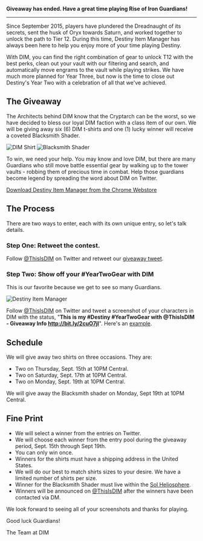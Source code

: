 **Giveaway has ended. Have a great time playing Rise of Iron Guardians!**

***

Since September 2015, players have plundered the Dreadnaught of its secrets, sent the husk of Oryx towards Saturn, and worked together to unlock the path to Tier 12.  During this time, Destiny Item Manager has always been here to help you enjoy more of your time playing Destiny. 

With DIM, you can find the right combination of gear to unlock T12 with the best perks, clean out your vault with our filtering and search, and automatically move engrams to the vault while playing strikes. We have much more planned for Year Three, but now is the time to close out Destiny's Year Two with a celebration of all that we've achieved.

## The Giveaway

The Architects behind DIM know that the Cryptarch can be the worst, so we have decided to bless our loyal DIM faction with a class item of our own. We will be giving away six (6) DIM t-shirts and one (1) lucky winner will receive a coveted Blacksmith Shader.

![DIM Shirt](http://i.imgur.com/0cEPoNtb.jpg) ![Blacksmith Shader](http://i.imgur.com/SU2SDxVb.jpg)

To win, we need your help. You may know and love DIM, but there are many Guardians who still move battle essential gear by walking up to the tower vaults - robbing them of precious time in combat. Help those guardians become legend by spreading the word about DIM on Twitter. 

[Download Destiny Item Manager from the Chrome Webstore](https://chrome.google.com/webstore/detail/destiny-item-manager/apghicjnekejhfancbkahkhdckhdagna)

## The Process

There are two ways to enter, each with its own unique entry, so let's talk details.

### Step One: Retweet the contest.
Follow [@ThisIsDIM](http://twitter.com/ThisIsDIM) on Twitter and retweet our [giveaway tweet](https://twitter.com/intent/retweet?tweet_id=776071217073774592).

### Step Two: Show off your #YearTwoGear with DIM
This is our favorite because we get to see so many Guardians. 

![Destiny Item Manager](http://i.imgur.com/BW4g0ggm.png)

Follow [@ThisIsDIM](http://twitter.com/ThisIsDIM) on Twitter and tweet a screenshot of your characters in DIM with the status, "**This is my #Destiny #YearTwoGear with @ThisIsDIM - Giveaway Info http://bit.ly/2cuO7jI**".  Here's an [example](https://twitter.com/RickCasey/status/776069750426329088).

## Schedule

We will give away two shirts on three occasions.  They are:

* Two on Thursday, Sept. 15th at 10PM Central. 
* Two on Saturday, Sept. 17th at 10PM Central.  
* Two on Monday, Sept. 19th at 10PM Central.

We will give away the Blacksmith shader on Monday, Sept 19th at 10PM Central.

## Fine Print
* We will select a winner from the entries on Twitter. 
* We will choose each winner from the entry pool during the giveaway period, Sept. 15th through Sept 19th. 
* You can only win once.
* Winners for the shirts must have a shipping address in the United States.
* We will do our best to match shirts sizes to your desire.  We have a limited number of shirts per size.
* Winner for the Blacksmith Shader must live within the [Sol Heliosphere](https://en.wikipedia.org/wiki/Heliosphere).
* Winners will be announced on [@ThisIsDIM](http://twitter.com/ThisIsDIM) after the winners have been contacted via DM.

We look forward to seeing all of your screenshots and thanks for playing.

Good luck Guardians!

The Team at DIM
